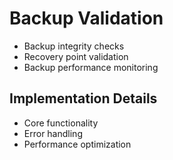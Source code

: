 # Backup Validation
- Backup integrity checks
- Recovery point validation
- Backup performance monitoring

## Implementation Details
- Core functionality
- Error handling
- Performance optimization
